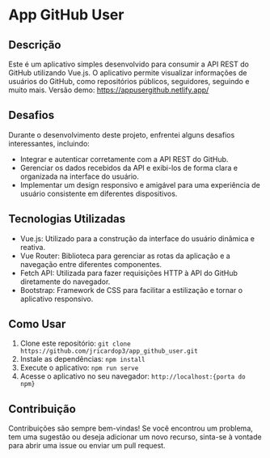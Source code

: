 # App GitHub User

## Descrição

Este é um aplicativo simples desenvolvido para consumir a API REST do GitHub utilizando Vue.js. O aplicativo permite visualizar informações de usuários do GitHub, como repositórios públicos, seguidores, seguindo e muito mais.
Versão demo: https://appusergithub.netlify.app/

## Desafios

Durante o desenvolvimento deste projeto, enfrentei alguns desafios interessantes, incluindo:

- Integrar e autenticar corretamente com a API REST do GitHub.
- Gerenciar os dados recebidos da API e exibi-los de forma clara e organizada na interface do usuário.
- Implementar um design responsivo e amigável para uma experiência de usuário consistente em diferentes dispositivos.

## Tecnologias Utilizadas

- Vue.js: Utilizado para a construção da interface do usuário dinâmica e reativa.
- Vue Router: Biblioteca para gerenciar as rotas da aplicação e a navegação entre diferentes componentes.
- Fetch API: Utilizada para fazer requisições HTTP à API do GitHub diretamente do navegador.
- Bootstrap: Framework de CSS para facilitar a estilização e tornar o aplicativo responsivo.

## Como Usar

1. Clone este repositório: `git clone https://github.com/jricardop3/app_github_user.git`
2. Instale as dependências: `npm install`
3. Execute o aplicativo: `npm run serve`
4. Acesse o aplicativo no seu navegador: `http://localhost:{porta do npm}`

## Contribuição

Contribuições são sempre bem-vindas! Se você encontrou um problema, tem uma sugestão ou deseja adicionar um novo recurso, sinta-se à vontade para abrir uma issue ou enviar um pull request.

